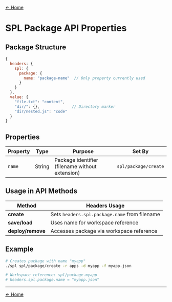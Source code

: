 [← Home](../README.md)

# SPL Package API Properties

## Package Structure
```javascript
{
  headers: { 
    spl: { 
      package: { 
        name: "package-name"  // Only property currently used
      } 
    } 
  },
  value: {
    "file.txt": "content",
    "dir/": {},              // Directory marker
    "dir/nested.js": "code"
  }
}
```

## Properties
| Property | Type | Purpose | Set By |
|----------|------|---------|--------|
| `name` | String | Package identifier (filename without extension) | `spl/package/create` |

## Usage in API Methods
| Method | Headers Usage |
|--------|---------------|
| **create** | Sets `headers.spl.package.name` from filename |
| **save/load** | Uses name for workspace reference |
| **deploy/remove** | Accesses package via workspace reference |

## Example
```bash
# Creates package with name "myapp"
./spl spl/package/create -r apps -d myapp -f myapp.json

# Workspace reference: spl/package.myapp
# headers.spl.package.name = "myapp.json"
```

---

[← Home](../README.md)